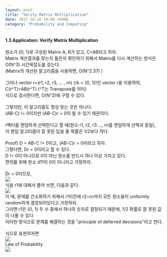 ```yaml
---
layout: post
title: "Verify Matrix Multiplication"
date: 2017-10-16 19:09 +0900
category: "Probability and Computing"
---
```


<h4>1.3 Application: Verify Matrix Multiplication</h4>
<p>
원소가 {0, 1}로 구성된 Matrix A, B가 있고, C=AB라고 하자.<br />
Matrix 계산결과를 맞는지 틀린지 확인하기 위해서 Matrix를 다시 계산하는 방식은 O(N^3) 시간복잡도를 갖는다.<br />
(Matrix의 개선된 알고리즘을 사용하면, O(N^2.37) ) <br />
<br />
그러나 vector r=(r1, r2, r3, ... , rn) (rk = {0, 1})인 vector r을 이용하여,<br />
C(r^T)=AB(r^T) (^T는 Transpose를 의미) <br />
식으로 검사한다면, O(N^2)에 구할 수 있다. <br />
<br />
그렇지만, 이 알고리즘도 항상 맞는 것은 아니다.<br />
(AB-C) != 0이지만 (AB-C)r = 0이 될 수 있기 때문이다.<br />
<br />
r벡터를 랜덤하게 선택한다고 할 때(원소 r1, r2, r3 ..., rn를 랜덤하게 선택과 동일),<br />
이 랜덤 알고리즘이 잘 못된 답을 줄 확률은 1/2보다 작다.<br />
<br />
Proof)
D = AB-C != 0이고, (AB-C)r = 0이라고 하자.<br />
그렇다면, Dr = 0이라고 할 수 있다.<br />
D != 0이 아니므로 0이 아닌 원소를 반드시 하나 이상 가지고 있다. <br />
편의를 위해 원소 d11이 0이 아니라고 가정하자. <br />
<br />
Dr = 0이므로,<br />
<img src="{{ site.url }}/assets/PAC_1.3.1.png" class="center-image" />
<br />
식을 r1에 대해서 풀어 쓰면, 다음과 같다.<br />
<img src="{{ site.url }}/assets/PAC_1.3.2.png" class="center-image" />
<br />
이 때, 문제를 간소화하기 위해서 r1이전에 r2~rn까지 모든 원소들이 uniformly random하게 결정되어있다고 가정하자.<br />
그러면 r1은 {0, 1} 두 수 중에서 하나의 숫자로 결정되기 때문에, 1/2 확률로 잘 못된 값이 나올 수 있다.<br />
이러한 방식으로 문제를 해결하는 것을 "principle of deferred decisions"라고 한다.<br />
<br />
식으로 표현하자면 <br />
<img src="{{ site.url }}/assets/PAC_1.3.3.png" class="center-image" />
<br />
Law of Probability<br />
<img src="{{ site.url }}/assets/PAC_1.3.LOP.png" class="center-image" />
</p>
